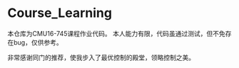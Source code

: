 # Course_Learning

本仓库为CMU16-745课程作业代码。
本人能力有限，代码虽通过测试，但不免存在bug，仅供参考。


非常感谢同门的推荐，使我步入了最优控制的殿堂，领略控制之美。

